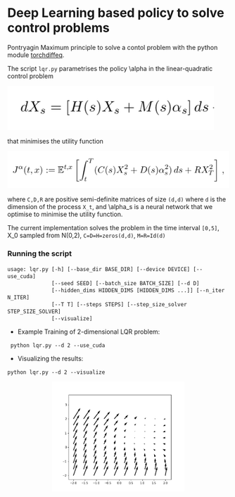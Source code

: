 Deep Learning based policy to solve control problems 
======

Pontryagin Maximum principle to solve a contol problem with the python module [torchdiffeq](https://github.com/rtqichen/torchdiffeq).

The script `lqr.py` parametrises the policy \alpha in the linear-quadratic control problem

![](/images/ode.png)

that minimises the utility function

![](/images/cost.png)

where `C,D,R` are positive semi-definite matrices of size `(d,d)` where `d` is the dimension of the process `X_t`, and \alpha_s is a neural network that we optimise to minimise the utility function.  

The current implementation solves the problem in the time interval `[0,5]`, X_0 sampled from N(0,2), `C=D=H=zeros(d,d)`, `M=R=Id(d)` 

### Running the script
  ```
  usage: lqr.py [-h] [--base_dir BASE_DIR] [--device DEVICE] [--use_cuda]
                [--seed SEED] [--batch_size BATCH_SIZE] [--d D]
                [--hidden_dims HIDDEN_DIMS [HIDDEN_DIMS ...]] [--n_iter N_ITER]
                [--T T] [--steps STEPS] [--step_size_solver STEP_SIZE_SOLVER]
                [--visualize]
  ```


- Example Training of 2-dimensional LQR problem:
```
 python lqr.py --d 2 --use_cuda
```
 - Visualizing the results:
 ```
 python lqr.py --d 2 --visualize
 ```


<p align="center">
<img align="middle" src="./numerical_results/quiver.gif" alt="LQR" width="300" height="250" />
</p>
